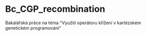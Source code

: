# Bc_CGP_recombination
Bakalářská práce na téma "Využití operátoru křížení v kartézském genetickém programování"

